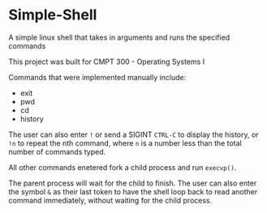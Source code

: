# Simple-Shell
A simple linux shell that takes in arguments and runs the specified commands

This project was built for CMPT 300 - Operating Systems I

Commands that were implemented manually include:

- exit
- pwd
- cd
- history

The user can also enter `!` or send a SIGINT `CTRL-C` to display the history, or `!n` to repeat the nth command, where `n` is a number less than the total number of commands typed.

All other commands enetered fork a child process and run `execvp()`.

The parent process will wait for the child to finish. The user can also enter the symbol `&` as their last token to have the shell loop back to read another command immediately, without waiting for the child process.
